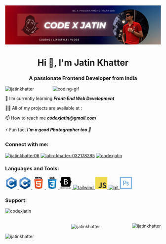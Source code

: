 ![logo](https://github.com/ijatinkhatter/ijatinkhatter/blob/main/Banner_img.png)
<h1 align="center">Hi 👋, I'm Jatin Khatter</h1>
<h3 align="center">A passionate Frontend Developer from India</h3>

<img align="right" width="350px" src="https://user-images.githubusercontent.com/55389276/140866485-8fb1c876-9a8f-4d6a-98dc-08c4981eaf70.gif" alt="coding-gif">

<p align="left">
  <img
    src="https://komarev.com/ghpvc/?username=ijatinkhatter&label=Profile%20views&color=0e75b6&style=flat"
    alt="ijatinkhatter"
  />
</p>

 <p>🌱 I’m currently learning <strong> <em>Front-End Web Development</em> </strong></p>
 <p>👨‍💻 All of my projects are available at : <a href="https://ijatinkhatter.github.io/Personal-Portfolio/" target="blank"></a> </p> 
 <p>📫 How to reach me <strong> <em>codexjatin@gmail.com</em> </strong> </p>
<!--  <p>📄 Know about my experiences : </p> -->
 <p>⚡ Fun fact <strong><em>I'm a good Photographer too 📸</em></strong></p>

<h3 align="left">Connect with me:</h3>
<p align="left">
  <a href="https://twitter.com/ijatinkhatter06" target="blank"
    ><img
      align="center"
      src="https://raw.githubusercontent.com/rahuldkjain/github-profile-readme-generator/master/src/images/icons/Social/twitter.svg"
      alt="ijatinkhatter06"
      height="30"
      width="40"
  /></a>
  <a href="https://www.linkedin.com/in/jatin-khatter-032178285/" target="blank"
    ><img
      align="center"
      src="https://raw.githubusercontent.com/rahuldkjain/github-profile-readme-generator/master/src/images/icons/Social/linked-in-alt.svg"
      alt="jatin-khatter-032178285"
      height="30"
      width="40"
  /></a>
  <a href="https://www.instagram.com/codexwarrior/" target="blank"
    ><img
      align="center"
      src="https://raw.githubusercontent.com/rahuldkjain/github-profile-readme-generator/master/src/images/icons/Social/instagram.svg"
      alt="codexjatin"
      height="30"
      width="40"
  /></a>
<!--   <a
    href="https://www.youtube.com/channel/UCV9sFkhIvxJEKIuEO2O99bA"
    target="blank"
    ><img
      align="center"
      src="https://raw.githubusercontent.com/rahuldkjain/github-profile-readme-generator/master/src/images/icons/Social/youtube.svg"
      alt="https://www.youtube.com/channel/ucv9sfkhivxjekiueo2o99ba"
      height="30"
      width="40"
  /></a> -->
<!--   <a href="https://www.hackerrank.com/codexjatin" target="blank"
    ><img
      align="center"
      src="https://raw.githubusercontent.com/rahuldkjain/github-profile-readme-generator/master/src/images/icons/Social/hackerrank.svg"
      alt="codexjatin"
      height="30"
      width="40"
  /></a> -->
<!--   <a href="https://www.leetcode.com/jatin_khatter" target="blank"
    ><img
      align="center"
      src="https://raw.githubusercontent.com/rahuldkjain/github-profile-readme-generator/master/src/images/icons/Social/leet-code.svg"
      alt="jatin_khatter"
      height="30"
      width="40"
  /></a> -->
</p>

<h3 align="left">Languages and Tools:</h3>
<p align="left">
    <a href="https://www.cprogramming.com/" target="_blank" rel="noreferrer">
        <img
          src="https://raw.githubusercontent.com/devicons/devicon/master/icons/c/c-original.svg"
          alt="c"
          width="40"
          height="40"
        />
      </a>
      <a href="https://www.w3schools.com/cpp/" target="_blank" rel="noreferrer">
        <img
          src="https://raw.githubusercontent.com/devicons/devicon/master/icons/cplusplus/cplusplus-original.svg"
          alt="cplusplus"
          width="40"
          height="40"
        />
      </a>
      <a href="https://www.w3.org/html/" target="_blank" rel="noreferrer">
        <img
          src="https://raw.githubusercontent.com/devicons/devicon/master/icons/html5/html5-original-wordmark.svg"
          alt="html5"
          width="40"
          height="40"
        />
      </a>
      <a href="https://www.w3schools.com/css/" target="_blank" rel="noreferrer">
        <img
          src="https://raw.githubusercontent.com/devicons/devicon/master/icons/css3/css3-original-wordmark.svg"
          alt="css3"
          width="40"
          height="40"
        />
      </a>
  <a href="https://getbootstrap.com" target="_blank" rel="noreferrer">
    <img
      src="https://raw.githubusercontent.com/devicons/devicon/master/icons/bootstrap/bootstrap-plain-wordmark.svg"
      alt="bootstrap"
      width="40"
      height="40"
    />
  </a>
  <a href="https://tailwindcss.com/" target="_blank" rel="noreferrer">
    <img
      src="https://www.vectorlogo.zone/logos/tailwindcss/tailwindcss-icon.svg"
      alt="tailwind"
      width="40"
      height="40"
    />
  </a>
  <a
    href="https://developer.mozilla.org/en-US/docs/Web/JavaScript"
    target="_blank"
    rel="noreferrer"
  >
    <img
      src="https://raw.githubusercontent.com/devicons/devicon/master/icons/javascript/javascript-original.svg"
      alt="javascript"
      width="40"
      height="40"
    />
  </a>
<!--   <a href="https://reactjs.org/" target="_blank" rel="noreferrer">
    <img
      src="https://raw.githubusercontent.com/devicons/devicon/master/icons/react/react-original-wordmark.svg"
      alt="react"
      width="40"
      height="40"
    />
  </a> -->
<!--   <a href="https://nodejs.org" target="_blank" rel="noreferrer">
    <img
      src="https://raw.githubusercontent.com/devicons/devicon/master/icons/nodejs/nodejs-original-wordmark.svg"
      alt="nodejs"
      width="40"
      height="40"
    />
  </a> -->
<!--   <a href="https://expressjs.com" target="_blank" rel="noreferrer">
    <img
      src="https://raw.githubusercontent.com/devicons/devicon/master/icons/express/express-original-wordmark.svg"
      alt="express"
      width="40"
      height="40"
    />
  </a> -->
  <a href="https://git-scm.com/" target="_blank" rel="noreferrer">
    <img
      src="https://www.vectorlogo.zone/logos/git-scm/git-scm-icon.svg"
      alt="git"
      width="40"
      height="40"
    />
  </a>
  
  
  
  <a href="https://www.photoshop.com/en" target="_blank" rel="noreferrer">
    <img
      src="https://raw.githubusercontent.com/devicons/devicon/master/icons/photoshop/photoshop-line.svg"
      alt="photoshop"
      width="40"
      height="40"
    />
  </a>
  
  
</p>

<h3 align="left">Support:</h3>
<p>
  <a href="https://www.buymeacoffee.com/codexjatin">
    <img
      align="left"
      src="https://cdn.buymeacoffee.com/buttons/v2/default-yellow.png"
      height="50"
      width="210"
      alt="codexjatin"
  /></a>
</p>
<br /><br />

<p>
  <img
    align="right"
    src="https://github-readme-stats-git-masterrstaa-rickstaa.vercel.app/api/top-langs?username=ijatinkhatter&show_icons=true&locale=en&layout=compact"
    alt="ijatinkhatter"
  />
</p>

<p>
  &nbsp;<img
    align="center"
    src="https://github-readme-stats-git-masterrstaa-rickstaa.vercel.app/api?username=ijatinkhatter&show_icons=true&locale=en"
    alt="ijatinkhatter"
  />
</p>

<p>
  <img
    align="center"
    src="https://github-readme-streak-stats.herokuapp.com/?user=ijatinkhatter&"
    alt="ijatinkhatter"
  />
</p>
